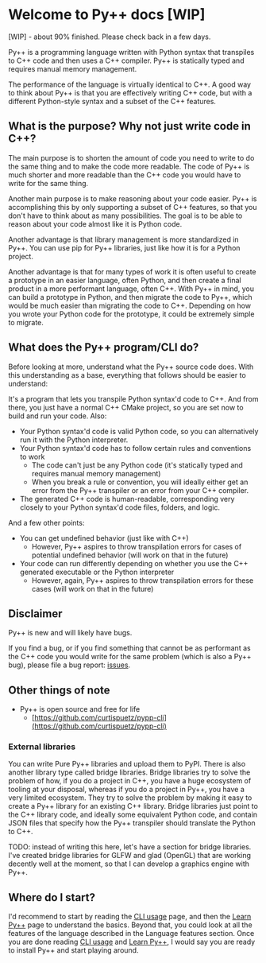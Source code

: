 # Welcome to Py++ docs [WIP]

[WIP] - about 90% finished. Please check back in a few days.

Py++ is a programming language written with Python syntax that transpiles to C++ code and then uses a C++ compiler. Py++ is statically typed and requires manual memory management.

The performance of the language is virtually identical to C++. A good way to think about Py++ is that you are effectively writing C++ code, but with a different Python-style syntax and a subset of the C++ features.

## What is the purpose? Why not just write code in C++?

The main purpose is to shorten the amount of code you need to write to do the same thing and to make the code more readable. The code of Py++ is much shorter and more readable than the C++ code you would have to write for the same thing.

Another main purpose is to make reasoning about your code easier. Py++ is accomplishing this by only supporting a subset of C++ features, so that you don't have to think about as many possibilities. The goal is to be able to reason about your code almost like it is Python code.

Another advantage is that library management is more standardized in Py++. You can use pip for Py++ libraries, just like how it is for a Python project.

Another advantage is that for many types of work it is often useful to create a prototype in an easier language, often Python, and then create a final product in a more performant language, often C++. With Py++ in mind, you can build a prototype in Python, and then migrate the code to Py++, which would be much easier than migrating the code to C++. Depending on how you wrote your Python code for the prototype, it could be extremely simple to migrate.

## What does the Py++ program/CLI do?

Before looking at more, understand what the Py++ source code does. With this understanding as a base, everything that follows should be easier to understand:

It's a program that lets you transpile Python syntax'd code to C++. And from there, you just have a normal C++ CMake project, so you are set now to build and run your code. Also:
- Your Python syntax'd code is valid Python code, so you can alternatively run it with the Python interpreter. 
- Your Python syntax'd code has to follow certain rules and conventions to work
    - The code can't just be any Python code (it's statically typed and requires manual memory management)
    - When you break a rule or convention, you will ideally either get an error from the Py++ transpiler or an error from your C++ compiler.
- The generated C++ code is human-readable, corresponding very closely to your Python syntax'd code files, folders, and logic.

And a few other points:

- You can get undefined behavior (just like with C++)
    - However, Py++ aspires to throw transpilation errors for cases of potential undefined behavior (will work on that in the future)
- Your code can run differently depending on whether you use the C++ generated executable or the Python interpreter
    - However, again, Py++ aspires to throw transpilation errors for these cases (will work on that in the future)



## Disclaimer

Py++ is new and will likely have bugs. 

If you find a bug, or if you find something that cannot be as performant as the C++ code you would write for the same problem (which is also a Py++ bug), please file a bug report: [issues](https://github.com/curtispuetz/pypp-cli/issues).

## Other things of note

- Py++ is open source and free for life
    - [https://github.com/curtispuetz/pypp-cli](https://github.com/curtispuetz/pypp-cli)

### External libraries

You can write Pure Py++ libraries and upload them to PyPI. There is also another library type called bridge libraries. Bridge libraries try to solve the problem of how, if you do a project in C++, you have a huge ecosystem of tooling at your disposal, whereas if you do a project in Py++, you have a very limited ecosystem. They try to solve the problem by making it easy to create a Py++ library for an existing C++ library. Bridge libraries just point to the C++ library code, and ideally some equivalent Python code, and contain JSON files that specify how the Py++ transpiler should translate the Python to C++. 

TODO: instead of writing this here, let's have a section for bridge libraries. I've created bridge libraries for GLFW and glad (OpenGL) that are working decently well at the moment, so that I can develop a graphics engine with Py++.

## Where do I start?

I'd recommend to start by reading the [CLI usage](cli_usage.md) page, and then the [Learn Py++](learn_pypp.md) page to understand the basics. Beyond that, you could look at all the features of the language described in the Language features section. Once you are done reading [CLI usage](cli_usage.md) and [Learn Py++](learn_pypp.md), I would say you are ready to install Py++ and start playing around.
